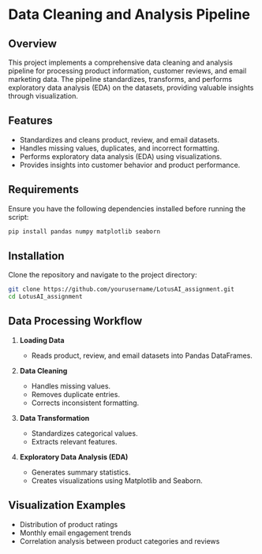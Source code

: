# Data Cleaning and Analysis Pipeline

## Overview
This project implements a comprehensive data cleaning and analysis pipeline for processing product information, customer reviews, and email marketing data. The pipeline standardizes, transforms, and performs exploratory data analysis (EDA) on the datasets, providing valuable insights through visualization.

## Features
- Standardizes and cleans product, review, and email datasets.
- Handles missing values, duplicates, and incorrect formatting.
- Performs exploratory data analysis (EDA) using visualizations.
- Provides insights into customer behavior and product performance.

## Requirements
Ensure you have the following dependencies installed before running the script:

```bash
pip install pandas numpy matplotlib seaborn
```

## Installation
Clone the repository and navigate to the project directory:

```bash
git clone https://github.com/yourusername/LotusAI_assignment.git
cd LotusAI_assignment
```


## Data Processing Workflow
1. **Loading Data**
   - Reads product, review, and email datasets into Pandas DataFrames.

2. **Data Cleaning**
   - Handles missing values.
   - Removes duplicate entries.
   - Corrects inconsistent formatting.

3. **Data Transformation**
   - Standardizes categorical values.
   - Extracts relevant features.
   
4. **Exploratory Data Analysis (EDA)**
   - Generates summary statistics.
   - Creates visualizations using Matplotlib and Seaborn.

## Visualization Examples
- Distribution of product ratings
- Monthly email engagement trends
- Correlation analysis between product categories and reviews


